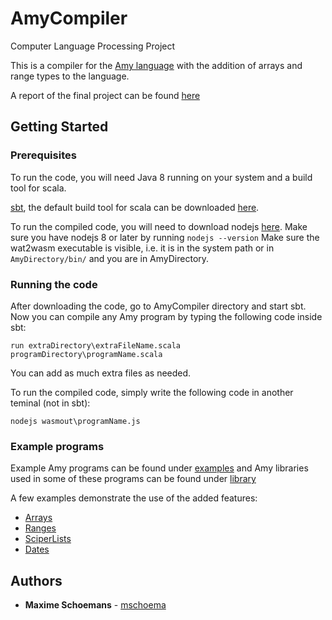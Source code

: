 # AmyCompiler

Computer Language Processing Project

This is a compiler for the [Amy language](http://lara.epfl.ch/w/cc18:amy_specification) with the addition of arrays and range types to the language.

A report of the final project can be found [here](report/Compiler_Construction_Project__Final_Report.pdf)

## Getting Started

### Prerequisites

To run the code, you will need Java 8 running on your system and a build tool for scala.

[sbt](https://www.scala-sbt.org/), the default build tool for scala can be downloaded [here](https://www.scala-sbt.org/download.html).

To run the compiled code, you will need to download nodejs [here](https://nodejs.org/en/download/).
Make sure you have nodejs 8 or later by running  `nodejs --version`
Make sure the wat2wasm executable is visible, i.e. it is in the system path or in `AmyDirectory/bin/` and you are in AmyDirectory.

### Running the code

After downloading the code, go to AmyCompiler directory and start sbt.
Now you can compile any Amy program by typing the following code inside sbt:

    run extraDirectory\extraFileName.scala programDirectory\programName.scala

You can add as much extra files as needed.

To run the compiled code, simply write the following code in another teminal (not in sbt):

    nodejs wasmout\programName.js
  
### Example programs

Example Amy programs can be found under [examples](/examples/) and Amy libraries used in some of these programs can be found under [library](/library/)

A few examples demonstrate the use of the added features:
- [Arrays](/examples/Arrays.scala)
- [Ranges](/examples/Ranges.scala)
- [SciperLists](/examples/SciperLists.scala)
- [Dates](/examples/Dates.scala)

## Authors

* **Maxime Schoemans** - [mschoema](https://github.com/mschoema)
